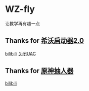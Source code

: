 # WZ-fly
让教学再有趣一点

Thanks for [希沃启动器2.0](https://github.com/SRInternet/Seewo-Custom_Start)
-
[bilibili](https://www.bilibili.com/video/BV1eC4y1D73H) [关闭UAC](https://m.somode.com/jiaocheng/5912.html)

Thanks for [原神抽人器](https://github.com/SRInternet/Seewo-Custom_Start)
-
[bilibili](https://www.bilibili.com/video/BV1Ec411k722/)

